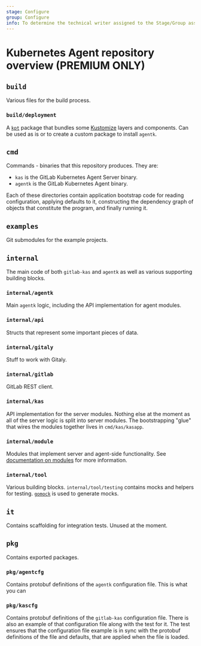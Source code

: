 ```yaml
---
stage: Configure
group: Configure
info: To determine the technical writer assigned to the Stage/Group associated with this page, see https://about.gitlab.com/handbook/engineering/ux/technical-writing/#designated-technical-writers
---
```


# Kubernetes Agent repository overview **(PREMIUM ONLY)**

## `build`

Various files for the build process.

### `build/deployment`

A [`kpt`](https://googlecontainertools.github.io/kpt/) package that bundles some [Kustomize](https://kustomize.io/) layers and components. Can be used as is or to create a custom package to install `agentk`.

## `cmd`

Commands - binaries that this repository produces. They are:

- `kas` is the GitLab Kubernetes Agent Server binary.
- `agentk` is the GitLab Kubernetes Agent binary.

Each of these directories contain application bootstrap code for reading configuration, applying defaults to it, constructing the dependency graph of objects that constitute the program, and finally running it.

## `examples`

Git submodules for the example projects.

## `internal`

The main code of both `gitlab-kas` and `agentk` as well as various supporting building blocks.

### `internal/agentk`

Main `agentk` logic, including the API implementation for agent modules.

### `internal/api`

Structs that represent some important pieces of data.

### `internal/gitaly`

Stuff to work with Gitaly.

### `internal/gitlab`

GitLab REST client.

### `internal/kas`

API implementation for the server modules. Nothing else at the moment as all of the server logic is split into server modules. The bootstrapping "glue" that wires the modules together lives in `cmd/kas/kasapp`.

### `internal/module`

Modules that implement server and agent-side functionality. See [documentation on modules](TODO) for more information. 

### `internal/tool`

Various building blocks. `internal/tool/testing` contains mocks and helpers for testing. [`gomock`](https://pkg.go.dev/github.com/golang/mock) is used to generate mocks.

## `it`

Contains scaffolding for integration tests. Unused at the moment.

## `pkg`

Contains exported packages.

### `pkg/agentcfg`

Contains protobuf definitions of the `agentk` configuration file. This is what you can 

### `pkg/kascfg`

Contains protobuf definitions of the `gitlab-kas` configuration file. There is also an example of that configuration file along with the test for it. The test ensures that the configuration file example is in sync with the protobuf definitions of the file and defaults, that are applied when the file is loaded.
